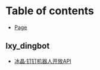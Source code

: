 # Table of contents

* [Page](README.md)

## lxy\_dingbot

* [冰晶·钉钉机器人开放API](lxy\_dingbot/bing-jing-ding-ding-ji-qi-ren-kai-fang-api.md)
